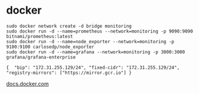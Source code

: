 # docker

```
sudo docker network create -d bridge monitoring
sudo docker run -d --name=prometheus --network=monitoring -p 9090:9090 bitnami/prometheus:latest
sudo docker run -d --name=node_exporter --network=monitoring -p 9100:9100 carlosedp/node_exporter
sudo docker run -d --name=grafana --network=monitoring -p 3000:3000 grafana/grafana-enterprise
```

```
{  "bip": "172.31.255.129/24", "fixed-cidr": "172.31.255.129/24", "registry-mirrors": ["https://mirror.gcr.io"] }
```

[docs.docker.com](https://docs.docker.com/manuals/)
